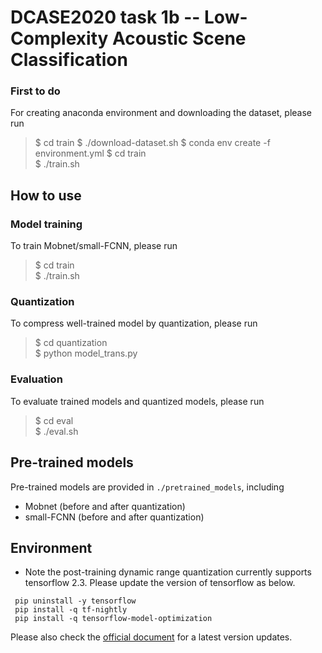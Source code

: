 # DCASE2020 task 1b -- Low-Complexity Acoustic Scene Classification

### First to do
For creating anaconda environment and downloading the dataset, please run
> \$ cd train
> \$ ./download-dataset.sh
> \$ conda env create -f environment.yml
> \$ cd train  
> \$ ./train.sh 

## How to use

### Model training
To train Mobnet/small-FCNN, please run
> \$ cd train  
> \$ ./train.sh 

### Quantization
To compress well-trained model by quantization, please run
> \$ cd quantization  
> \$ python model_trans.py  

### Evaluation
To evaluate trained models and quantized models, please run
> \$ cd eval  
> \$ ./eval.sh  
 

## Pre-trained models
Pre-trained models are provided in `./pretrained_models`, including
* Mobnet (before and after quantization)
* small-FCNN (before and after quantization)
 
 
## Environment 

- Note the post-training dynamic range quantization currently supports tensorflow 2.3. Please update the version of tensorflow as below.


```shell
 pip uninstall -y tensorflow
 pip install -q tf-nightly
 pip install -q tensorflow-model-optimization
```

Please also check the [official document](https://www.tensorflow.org/model_optimization/guide/quantization/training_example) for a latest version updates.
